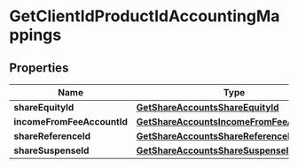 
# GetClientIdProductIdAccountingMappings

## Properties
| Name | Type | Description | Notes |
| ------------ | ------------- | ------------- | ------------- |
| **shareEquityId** | [**GetShareAccountsShareEquityId**](GetShareAccountsShareEquityId.md) |  |  [optional] |
| **incomeFromFeeAccountId** | [**GetShareAccountsIncomeFromFeeAccountId**](GetShareAccountsIncomeFromFeeAccountId.md) |  |  [optional] |
| **shareReferenceId** | [**GetShareAccountsShareReferenceId**](GetShareAccountsShareReferenceId.md) |  |  [optional] |
| **shareSuspenseId** | [**GetShareAccountsShareSuspenseId**](GetShareAccountsShareSuspenseId.md) |  |  [optional] |



